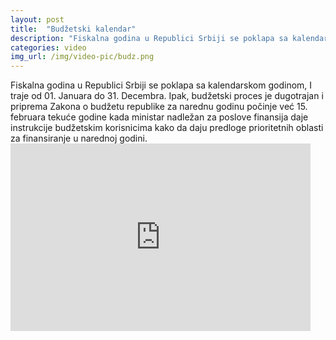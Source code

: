 ```yaml
---
layout: post
title:  "Budžetski kalendar"
description: "Fiskalna godina u Republici Srbiji se poklapa sa kalendarskom godinom, I traje od 01. Januara do 31. Decembra. Ipak, budžetski proces je dugotrajan i priprema Zakona o budžetu republike za narednu godinu počinje već 15. februara tekuće godine kada ministar nadležan za poslove finansija daje instrukcije budžetskim korisnicima kako da daju predloge prioritetnih oblasti za"
categories: video
img_url: /img/video-pic/budz.png
---
```


<div class="justify">
Fiskalna godina u Republici Srbiji se poklapa sa kalendarskom godinom, I traje od 01. Januara do 31. Decembra. Ipak, budžetski proces je dugotrajan i priprema Zakona o budžetu republike za narednu godinu počinje već 15. februara tekuće godine kada ministar nadležan za poslove finansija daje instrukcije budžetskim korisnicima kako da daju predloge prioritetnih oblasti za finansiranje u narednoj godini.<br/></div>

<iframe width="480" height="300" src="https://www.youtube.com/embed/X1TqEDI57ls" frameborder="0" allowfullscreen></iframe>